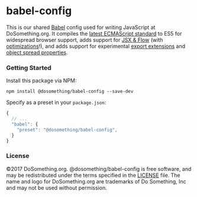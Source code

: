 # babel-config

This is our shared [Babel](http://babeljs.io) config used for writing JavaScript at DoSomething.org. It compiles the [latest ECMAScript standard](https://github.com/babel/babel-preset-env) to ES5 for widespread browser support, adds support for [JSX & Flow](https://github.com/babel/babel/tree/master/packages/babel-preset-react) (with [optimizations](https://github.com/thejameskyle/babel-react-optimize)!), and adds support for experimental [export extensions](https://github.com/babel/babel/tree/master/packages/babel-plugin-transform-export-extensions) and [object spread properties](https://github.com/babel/babel/tree/master/packages/babel-plugin-transform-object-rest-spread).

### Getting Started
Install this package via NPM: 

```
npm install @dosomething/babel-config --save-dev
```

Specify as a preset in your `package.json`:

```js
{
  // ...
  "babel": {
    "preset": "@dosomething/babel-config",
  }
}
```

### License
&copy;2017 DoSomething.org. @dosomething/babel-config is free software, and may be redistributed under the
terms specified in the [LICENSE](https://github.com/DoSomething/webpack-config/blob/master/LICENSE) file. The
name and logo for DoSomething.org are trademarks of Do Something, Inc and may not be used without permission.
